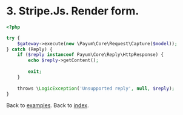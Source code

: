 # 3. Stripe.Js. Render form. 

```php
<?php

try {
    $gateway->execute(new \Payum\Core\Request\Capture($model));
} catch (Reply) {
    if ($reply instanceof Payum\Core\Reply\HttpResponse) {
        echo $reply->getContent();
        
        exit;
    }
    
    throws \LogicException('Unsupported reply', null, $reply);
}
```

Back to [examples](examples/index.md).
Back to [index](index.md).
